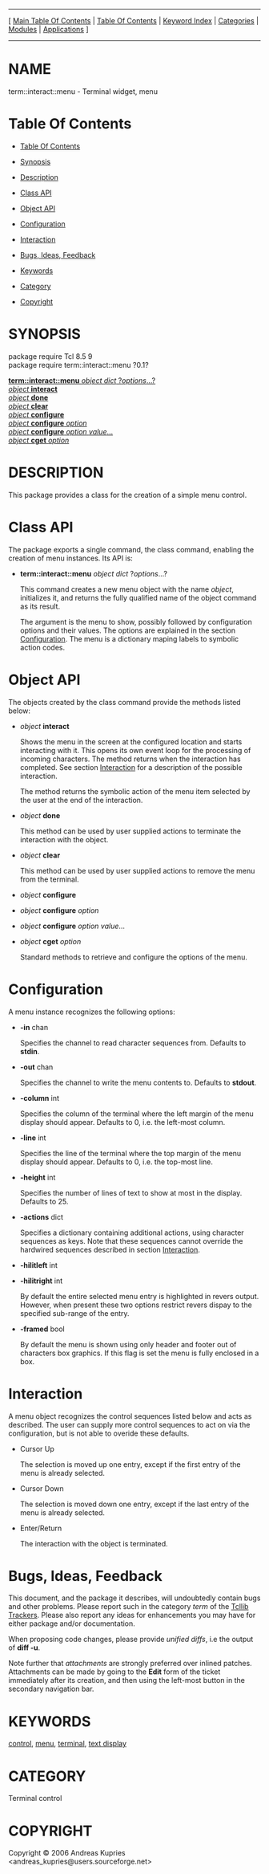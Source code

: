 
[//000000001]: # (term::interact::menu \- Terminal control)
[//000000002]: # (Generated from file 'imenu\.man' by tcllib/doctools with format 'markdown')
[//000000003]: # (Copyright &copy; 2006 Andreas Kupries <andreas\_kupries@users\.sourceforge\.net>)
[//000000004]: # (term::interact::menu\(n\) 0\.1 tcllib "Terminal control")

<hr> [ <a href="../../../../toc.md">Main Table Of Contents</a> &#124; <a
href="../../../toc.md">Table Of Contents</a> &#124; <a
href="../../../../index.md">Keyword Index</a> &#124; <a
href="../../../../toc0.md">Categories</a> &#124; <a
href="../../../../toc1.md">Modules</a> &#124; <a
href="../../../../toc2.md">Applications</a> ] <hr>

# NAME

term::interact::menu \- Terminal widget, menu

# <a name='toc'></a>Table Of Contents

  - [Table Of Contents](#toc)

  - [Synopsis](#synopsis)

  - [Description](#section1)

  - [Class API](#section2)

  - [Object API](#section3)

  - [Configuration](#section4)

  - [Interaction](#section5)

  - [Bugs, Ideas, Feedback](#section6)

  - [Keywords](#keywords)

  - [Category](#category)

  - [Copyright](#copyright)

# <a name='synopsis'></a>SYNOPSIS

package require Tcl 8\.5 9  
package require term::interact::menu ?0\.1?  

[__term::interact::menu__ *object* *dict* ?*options*\.\.\.?](#1)  
[*object* __interact__](#2)  
[*object* __done__](#3)  
[*object* __clear__](#4)  
[*object* __configure__](#5)  
[*object* __configure__ *option*](#6)  
[*object* __configure__ *option* *value*\.\.\.](#7)  
[*object* __cget__ *option*](#8)  

# <a name='description'></a>DESCRIPTION

This package provides a class for the creation of a simple menu control\.

# <a name='section2'></a>Class API

The package exports a single command, the class command, enabling the creation
of menu instances\. Its API is:

  - <a name='1'></a>__term::interact::menu__ *object* *dict* ?*options*\.\.\.?

    This command creates a new menu object with the name *object*, initializes
    it, and returns the fully qualified name of the object command as its
    result\.

    The argument is the menu to show, possibly followed by configuration options
    and their values\. The options are explained in the section
    [Configuration](#section4)\. The menu is a dictionary maping labels to
    symbolic action codes\.

# <a name='section3'></a>Object API

The objects created by the class command provide the methods listed below:

  - <a name='2'></a>*object* __interact__

    Shows the menu in the screen at the configured location and starts
    interacting with it\. This opens its own event loop for the processing of
    incoming characters\. The method returns when the interaction has completed\.
    See section [Interaction](#section5) for a description of the possible
    interaction\.

    The method returns the symbolic action of the menu item selected by the user
    at the end of the interaction\.

  - <a name='3'></a>*object* __done__

    This method can be used by user supplied actions to terminate the
    interaction with the object\.

  - <a name='4'></a>*object* __clear__

    This method can be used by user supplied actions to remove the menu from the
    terminal\.

  - <a name='5'></a>*object* __configure__

  - <a name='6'></a>*object* __configure__ *option*

  - <a name='7'></a>*object* __configure__ *option* *value*\.\.\.

  - <a name='8'></a>*object* __cget__ *option*

    Standard methods to retrieve and configure the options of the menu\.

# <a name='section4'></a>Configuration

A menu instance recognizes the following options:

  - __\-in__ chan

    Specifies the channel to read character sequences from\. Defaults to
    __stdin__\.

  - __\-out__ chan

    Specifies the channel to write the menu contents to\. Defaults to
    __stdout__\.

  - __\-column__ int

    Specifies the column of the terminal where the left margin of the menu
    display should appear\. Defaults to 0, i\.e\. the left\-most column\.

  - __\-line__ int

    Specifies the line of the terminal where the top margin of the menu display
    should appear\. Defaults to 0, i\.e\. the top\-most line\.

  - __\-height__ int

    Specifies the number of lines of text to show at most in the display\.
    Defaults to 25\.

  - __\-actions__ dict

    Specifies a dictionary containing additional actions, using character
    sequences as keys\. Note that these sequences cannot override the hardwired
    sequences described in section [Interaction](#section5)\.

  - __\-hilitleft__ int

  - __\-hilitright__ int

    By default the entire selected menu entry is highlighted in revers output\.
    However, when present these two options restrict revers dispay to the
    specified sub\-range of the entry\.

  - __\-framed__ bool

    By default the menu is shown using only header and footer out of characters
    box graphics\. If this flag is set the menu is fully enclosed in a box\.

# <a name='section5'></a>Interaction

A menu object recognizes the control sequences listed below and acts as
described\. The user can supply more control sequences to act on via the
configuration, but is not able to overide these defaults\.

  - Cursor Up

    The selection is moved up one entry, except if the first entry of the menu
    is already selected\.

  - Cursor Down

    The selection is moved down one entry, except if the last entry of the menu
    is already selected\.

  - Enter/Return

    The interaction with the object is terminated\.

# <a name='section6'></a>Bugs, Ideas, Feedback

This document, and the package it describes, will undoubtedly contain bugs and
other problems\. Please report such in the category *term* of the [Tcllib
Trackers](http://core\.tcl\.tk/tcllib/reportlist)\. Please also report any ideas
for enhancements you may have for either package and/or documentation\.

When proposing code changes, please provide *unified diffs*, i\.e the output of
__diff \-u__\.

Note further that *attachments* are strongly preferred over inlined patches\.
Attachments can be made by going to the __Edit__ form of the ticket
immediately after its creation, and then using the left\-most button in the
secondary navigation bar\.

# <a name='keywords'></a>KEYWORDS

[control](\.\./\.\./\.\./\.\./index\.md\#control),
[menu](\.\./\.\./\.\./\.\./index\.md\#menu),
[terminal](\.\./\.\./\.\./\.\./index\.md\#terminal), [text
display](\.\./\.\./\.\./\.\./index\.md\#text\_display)

# <a name='category'></a>CATEGORY

Terminal control

# <a name='copyright'></a>COPYRIGHT

Copyright &copy; 2006 Andreas Kupries <andreas\_kupries@users\.sourceforge\.net>
